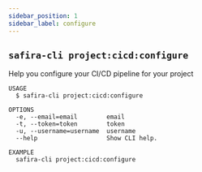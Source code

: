 ```yaml
---
sidebar_position: 1
sidebar_label: configure
---
```



## `safira-cli project:cicd:configure`

Help you configure your CI/CD pipeline for your project

```
USAGE
  $ safira-cli project:cicd:configure

OPTIONS
  -e, --email=email        email
  -t, --token=token        token
  -u, --username=username  username
  --help                   Show CLI help.

EXAMPLE
  safira-cli project:cicd:configure
```